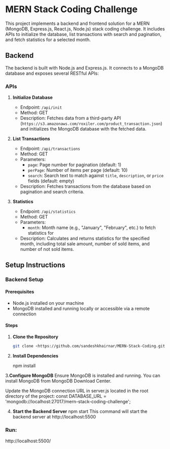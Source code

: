 # MERN Stack Coding Challenge
This project implements a backend and frontend solution for a MERN (MongoDB, Express.js, React.js, Node.js) stack coding challenge. It includes APIs to initialize the database, list transactions with search and pagination, and fetch statistics for a selected month.

## Backend

The backend is built with Node.js and Express.js. It connects to a MongoDB database and exposes several RESTful APIs:

### APIs

1. **Initialize Database**
   - Endpoint: `/api/init`
   - Method: GET
   - Description: Fetches data from a third-party API (`https://s3.amazonaws.com/roxiler.com/product_transaction.json`) and initializes the MongoDB database with the fetched data.

2. **List Transactions**
   - Endpoint: `/api/transactions`
   - Method: GET
   - Parameters:
     - `page`: Page number for pagination (default: 1)
     - `perPage`: Number of items per page (default: 10)
     - `search`: Search text to match against `title`, `description`, or `price` fields (default: empty)
   - Description: Fetches transactions from the database based on pagination and search criteria.

3. **Statistics**
   - Endpoint: `/api/statistics`
   - Method: GET
   - Parameters:
     - `month`: Month name (e.g., "January", "February", etc.) to fetch statistics for
   - Description: Calculates and returns statistics for the specified month, including total sale amount, number of sold items, and number of not sold items.
  


## Setup Instructions

### Backend Setup

#### Prerequisites

- Node.js installed on your machine
- MongoDB installed and running locally or accessible via a remote connection

#### Steps

1. **Clone the Repository**

   ```bash
   git clone <https://github.com/sandeshkhairnar/MERN-Stack-Coding.git>

2. **Install Dependencies**
   
   npm install

3.**Configure MongoDB**
Ensure MongoDB is installed and running. You can install MongoDB from MongoDB Download Center.

Update the MongoDB connection URL in server.js located in the root directory of the project:
const DATABASE_URL = 'mongodb://localhost:27017/mern-stack-coding-challenge';

4. **Start the Backend Server**
 npm start
This command will start the backend server at http://localhost:5500



### Run:
http://localhost:5500/
